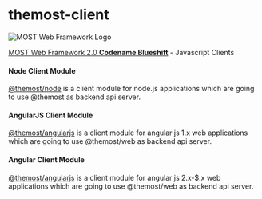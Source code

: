 # themost-client

![MOST Web Framework Logo](https://www.themost.io/assets/images/most_logo_sw_240.png)

[MOST Web Framework 2.0 **Codename Blueshift**](https://github.com/themost-framework/themost) - Javascript Clients

#### Node Client Module

[@themost/node](https://github.com/themost-framework/themost-client/tree/master/modules/%40themost/node) is a client module for node.js applications which are going to use @themost as backend api server.

#### AngularJS Client Module

[@themost/angularjs](https://github.com/themost-framework/themost-client/tree/master/modules/%40themost/angularjs) is a client module for angular js 1.x web applications which are going to use @themost/web as backend api server.

#### Angular Client Module

[@themost/angularjs](https://github.com/themost-framework/themost-client/tree/master/modules/%40themost/angular) is a client module for angular js 2.x-$.x web applications which are going to use @themost/web as backend api server.